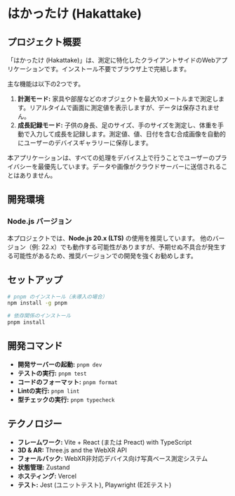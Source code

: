# はかったけ (Hakattake)

## プロジェクト概要

「はかったけ (Hakattake)」は、測定に特化したクライアントサイドのWebアプリケーションです。インストール不要でブラウザ上で完結します。

主な機能は以下の2つです。

1.  **計測モード:** 家具や部屋などのオブジェクトを最大10メートルまで測定します。リアルタイムで画面に測定値を表示しますが、データは保存されません。
2.  **成長記録モード:** 子供の身長、足のサイズ、手のサイズを測定し、体重を手動で入力して成長を記録します。測定値、値、日付を含む合成画像を自動的にユーザーのデバイスギャラリーに保存します。

本アプリケーションは、すべての処理をデバイス上で行うことでユーザーのプライバシーを最優先しています。データや画像がクラウドサーバーに送信されることはありません。

## 開発環境

### Node.js バージョン

本プロジェクトでは、**Node.js 20.x (LTS)** の使用を推奨しています。
他のバージョン（例: 22.x）でも動作する可能性がありますが、予期せぬ不具合が発生する可能性があるため、推奨バージョンでの開発を強くお勧めします。

## セットアップ

```bash
# pnpm のインストール（未導入の場合）
npm install -g pnpm

# 依存関係のインストール
pnpm install
```

## 開発コマンド

- **開発サーバーの起動:** `pnpm dev`
- **テストの実行:** `pnpm test`
- **コードのフォーマット:** `pnpm format`
- **Lintの実行:** `pnpm lint`
- **型チェックの実行:** `pnpm typecheck`

## テクノロジー

- **フレームワーク:** Vite + React (または Preact) with TypeScript
- **3D & AR:** Three.js and the WebXR API
- **フォールバック:** WebXR非対応デバイス向け写真ベース測定システム
- **状態管理:** Zustand
- **ホスティング:** Vercel
- **テスト:** Jest (ユニットテスト), Playwright (E2Eテスト)
